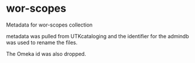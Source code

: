 # wor-scopes
Metadata for wor-scopes collection

metadata was pulled from UTKcataloging and the identifier
for the admindb was used to rename the files.

The Omeka id was also dropped.


